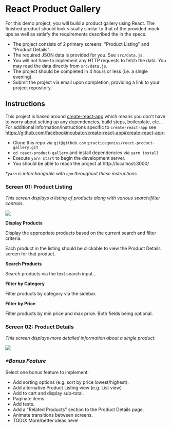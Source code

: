 # React Product Gallery

For this demo project, you will build a product gallery using React. The finished product should look visually
 similar to that of the provided mock ups as well as satisfy the requirements described the in the specs. 
 
- The project consists of 2 primary screens: "Product Listing" and "Product Details".
- The required JSON data is provided for you. See `src/data.js`.
- You will not have to implement any HTTP requests to fetch the data. You may read the data directly from `src/data.js`.
- The project should be completed in 4 hours or less (i.e. a single evening).
- Submit the project via email upon completion, providing a link to your project repository.

## Instructions

This project is based around [create-react-app](https://github.com/facebookincubator/create-react-app#create-react-app)
 which means you don't have to worry about setting up any dependencies, build steps, boilerplate, etc...
 For additional information/instructions specific to `create-react-app` see https://github.com/facebookincubator/create-react-app#create-react-app-

- Clone this repo via `git@github.com:practicegenius/react-product-gallery.git`
- `cd react-product-gallery` and install dependencies via `yarn install`
- Execute `yarn start` to begin the development server.
- You should be able to reach the project at http://localhost:3000/

_*`yarn` is interchangable with `npm` throughout these instructions_

### Screen 01: Product Listing

_This screen displays a listing of products along with various search/filter controls._

![](https://user-images.githubusercontent.com/1240178/29729638-39db946c-899a-11e7-88a1-7a14f7406f16.png)

**Display Products**

Display the appropriate products based on the current search and filter criteria.

Each product in the listing should be clickable to view the Product Details screen for that product.

**Search Products**

Search products via the text search input... 

**Filter by Category**

Filter products by category via the sidebar.

**Filter by Price**
 
Filter products by min price and max price. Both fields being optional.

### Screen 02: Product Details

_This screen displays more detailed information about a single product._

![](https://user-images.githubusercontent.com/1240178/29729639-3bb3658a-899a-11e7-9b6e-b3a61b0a59d7.png)

### _*Bonus Feature_

Select one bonus feature to implement:
- Add sorting options (e.g. sort by price lowest/highest).
- Add alternative Product Listing view (e.g. List view)
- Add to cart and display sub-total.
- Paginate items.
- Add tests.
- Add a "Related Products" section to the Product Details page.
- Animate transitions between screens.
- TODO: More/better ideas here!
